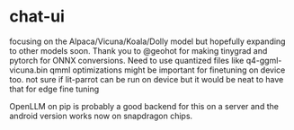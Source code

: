 # chat-ui
focusing on the Alpaca/Vicuna/Koala/Dolly model but hopefully expanding to other models soon. Thank you to @geohot for making tinygrad and pytorch for ONNX conversions. Need to use quantized files like q4-ggml-vicuna.bin qmml optimizations might be important for finetuning on device too. not sure if lit-parrot can be run on device but it would be neat to have that for edge fine tuning

OpenLLM on pip is probably a good backend for this on a server and the android version works now on snapdragon chips.
